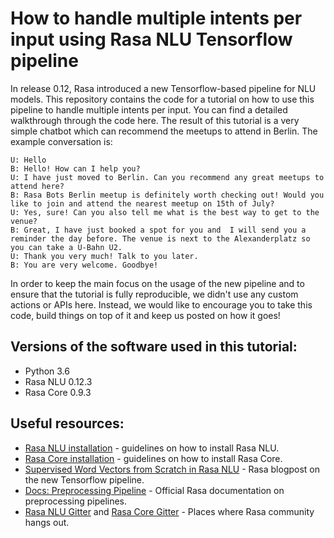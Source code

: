# How to handle multiple intents per input using Rasa NLU Tensorflow pipeline

In release 0.12, Rasa introduced a new Tensorflow-based pipeline for NLU models. This repository contains the code for a tutorial on how to use this pipeline to handle multiple intents per input. You can find a detailed walkthrough through the code here. The result of this tutorial is a very simple chatbot which can recommend the meetups to attend in Berlin. The example conversation is:

```text
U: Hello
B: Hello! How can I help you?
U: I have just moved to Berlin. Can you recommend any great meetups to attend here?
B: Rasa Bots Berlin meetup is definitely worth checking out! Would you like to join and attend the nearest meetup on 15th of July?
U: Yes, sure! Can you also tell me what is the best way to get to the venue?
B: Great, I have just booked a spot for you and  I will send you a reminder the day before. The venue is next to the Alexanderplatz so you can take a U-Bahn U2.
U: Thank you very much! Talk to you later.
B: You are very welcome. Goodbye!
```

In order to keep the main focus on the usage of the new pipeline and to ensure that the tutorial is fully reproducible, we didn't use any custom actions or APIs here. Instead, we would like to encourage you to take this code, build things on top of it and keep us posted on how it goes!


## Versions of the software used in this tutorial:

* Python 3.6  
* Rasa NLU 0.12.3  
* Rasa Core 0.9.3  



## Useful resources:
* [Rasa NLU installation](https://nlu.rasa.com/installation.html) - guidelines on how to install Rasa NLU.
* [Rasa Core installation](https://core.rasa.com/installation.html) - guidelines on how to install Rasa Core.
* [Supervised Word Vectors from Scratch in Rasa NLU](https://medium.com/rasa-blog/supervised-word-vectors-from-scratch-in-rasa-nlu-6daf794efcd8) - Rasa blogpost on the new Tensorflow pipeline.
* [Docs: Preprocessing Pipeline](https://nlu.rasa.com/pipeline.html) - Official Rasa documentation on preprocessing pipelines.
* [Rasa NLU Gitter](https://gitter.im/RasaHQ/rasa_nlu) and [Rasa Core Gitter](https://gitter.im/RasaHQ/rasa_core) - Places where Rasa community hangs out.

